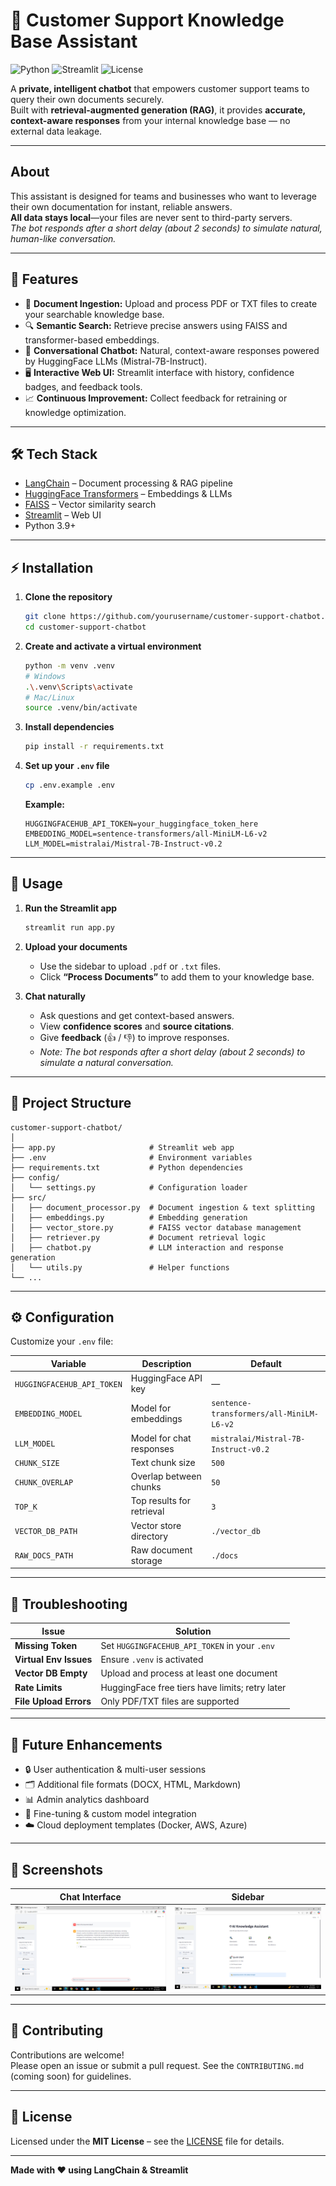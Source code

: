 # 🤖 Customer Support Knowledge Base Assistant

![Python](https://img.shields.io/badge/Python-3.9+-blue.svg)
![Streamlit](https://img.shields.io/badge/Streamlit-App-red)
![License](https://img.shields.io/badge/License-MIT-green)

A **private, intelligent chatbot** that empowers customer support teams to query their own documents securely.  
Built with **retrieval-augmented generation (RAG)**, it provides **accurate, context-aware responses** from your internal knowledge base — no external data leakage.

---

## About

This assistant is designed for teams and businesses who want to leverage their own documentation for instant, reliable answers.  
**All data stays local**—your files are never sent to third-party servers.  
_The bot responds after a short delay (about 2 seconds) to simulate natural, human-like conversation._

---

## 🚀 Features

- 📄 **Document Ingestion:** Upload and process PDF or TXT files to create your searchable knowledge base.
- 🔍 **Semantic Search:** Retrieve precise answers using FAISS and transformer-based embeddings.
- 💬 **Conversational Chatbot:** Natural, context-aware responses powered by HuggingFace LLMs (Mistral-7B-Instruct).
- 🖥️ **Interactive Web UI:** Streamlit interface with history, confidence badges, and feedback tools.
- 📈 **Continuous Improvement:** Collect feedback for retraining or knowledge optimization.

---

## 🛠️ Tech Stack

- [LangChain](https://github.com/langchain-ai/langchain) – Document processing & RAG pipeline
- [HuggingFace Transformers](https://huggingface.co/) – Embeddings & LLMs
- [FAISS](https://github.com/facebookresearch/faiss) – Vector similarity search
- [Streamlit](https://streamlit.io/) – Web UI
- Python 3.9+

---

## ⚡ Installation

1. **Clone the repository**

   ```bash
   git clone https://github.com/yourusername/customer-support-chatbot.git
   cd customer-support-chatbot
   ```

2. **Create and activate a virtual environment**

   ```bash
   python -m venv .venv
   # Windows
   .\.venv\Scripts\activate
   # Mac/Linux
   source .venv/bin/activate
   ```

3. **Install dependencies**

   ```bash
   pip install -r requirements.txt
   ```

4. **Set up your `.env` file**

   ```bash
   cp .env.example .env
   ```

   **Example:**

   ```env
   HUGGINGFACEHUB_API_TOKEN=your_huggingface_token_here
   EMBEDDING_MODEL=sentence-transformers/all-MiniLM-L6-v2
   LLM_MODEL=mistralai/Mistral-7B-Instruct-v0.2
   ```

---

## 🧠 Usage

1. **Run the Streamlit app**

   ```bash
   streamlit run app.py
   ```

2. **Upload your documents**

   - Use the sidebar to upload `.pdf` or `.txt` files.
   - Click **“Process Documents”** to add them to your knowledge base.

3. **Chat naturally**

   - Ask questions and get context-based answers.
   - View **confidence scores** and **source citations**.
   - Give **feedback** (👍 / 👎) to improve responses.
   - _Note: The bot responds after a short delay (about 2 seconds) to simulate a natural conversation._

---

## 📁 Project Structure

```
customer-support-chatbot/
│
├── app.py                     # Streamlit web app
├── .env                       # Environment variables
├── requirements.txt           # Python dependencies
├── config/
│   └── settings.py            # Configuration loader
├── src/
│   ├── document_processor.py  # Document ingestion & text splitting
│   ├── embeddings.py          # Embedding generation
│   ├── vector_store.py        # FAISS vector database management
│   ├── retriever.py           # Document retrieval logic
│   ├── chatbot.py             # LLM interaction and response generation
│   └── utils.py               # Helper functions
└── ...
```

---

## ⚙️ Configuration

Customize your `.env` file:

| Variable                   | Description               | Default                                  |
| -------------------------- | ------------------------- | ---------------------------------------- |
| `HUGGINGFACEHUB_API_TOKEN` | HuggingFace API key       | —                                        |
| `EMBEDDING_MODEL`          | Model for embeddings      | `sentence-transformers/all-MiniLM-L6-v2` |
| `LLM_MODEL`                | Model for chat responses  | `mistralai/Mistral-7B-Instruct-v0.2`     |
| `CHUNK_SIZE`               | Text chunk size           | `500`                                    |
| `CHUNK_OVERLAP`            | Overlap between chunks    | `50`                                     |
| `TOP_K`                    | Top results for retrieval | `3`                                      |
| `VECTOR_DB_PATH`           | Vector store directory    | `./vector_db`                            |
| `RAW_DOCS_PATH`            | Raw document storage      | `./docs`                                 |

---

## 🐞 Troubleshooting

| Issue                  | Solution                                        |
| ---------------------- | ----------------------------------------------- |
| **Missing Token**      | Set `HUGGINGFACEHUB_API_TOKEN` in your `.env`   |
| **Virtual Env Issues** | Ensure `.venv` is activated                     |
| **Vector DB Empty**    | Upload and process at least one document        |
| **Rate Limits**        | HuggingFace free tiers have limits; retry later |
| **File Upload Errors** | Only PDF/TXT files are supported                |

---

## 🌱 Future Enhancements

- 🔒 User authentication & multi-user sessions
- 🗂️ Additional file formats (DOCX, HTML, Markdown)
- 📊 Admin analytics dashboard
- 🧠 Fine-tuning & custom model integration
- ☁️ Cloud deployment templates (Docker, AWS, Azure)

---

## 📸 Screenshots

| Chat Interface                      | Sidebar                             |
| ----------------------------------- | ----------------------------------- |
| ![Chat UI](screenshots/chat-ui.png) | ![Sidebar](screenshots/sidebar.png) |

---

## 🤝 Contributing

Contributions are welcome!  
Please open an issue or submit a pull request. See the `CONTRIBUTING.md` (coming soon) for guidelines.

---

## 📄 License

Licensed under the **MIT License** – see the [LICENSE](LICENSE) file for details.

---

**Made with ❤️ using LangChain & Streamlit**

